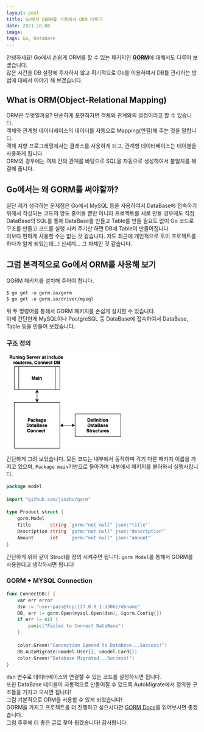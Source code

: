 ```yaml
---
layout: post
title: Go에서 GORM를 사용해서 ORM 다루기
date: 2021.10.08 
image: 
tags: Go, DataBase
---
```

안녕하세요! Go에서 손쉽게 ORM를 할 수 있는 패키지인 [**GORM**](https://gorm.io/)에 대해서도 다루어 보겠습니다.  
많은 시간을 DB 설정에 투자하지 않고 획기적으로 Go를 이용하여서 DB를 관리하는 방법에 대해서 이야기 해 보겠습니다.

## What is ORM(Object-Relational Mapping)
ORM은 무엇일까요? 단순하게 포현하자면 객체와 관계와의 설정이라고 할 수 있습니다.  
객체와 관계형 데이터베이스의 데이터를 자동으로 Mapping(연결)해 주는 것을 말합니다.  
객체 지향 프로그래밍에서는 클래스를 사용하게 되고, 관계형 데이터베이스는 테이블을 사용하게 됩니다.  
ORM의 경우에는 객체 간의 관계를 바탕으로 SQL을 자동으로 생성하여서 불일치를 해결해 줍니다.

## Go에서는 왜 GORM를 써야할까?
일단 제가 생각하는 문제점은 Go에서 MySQL 등을 사용하여서 DataBase에 접속하기 위해서 작성되는 코드의 양도 줄어들 뿐만 아니라 프로젝트를 새로 만들 경우에도 직접 DataBase의 SQL를 통해 DataBase를 만들고 Table를 만들 필요도 없이 Go 코드로 구조를 만들고 코드를 실행 시켜 주기만 하면 DB에 Table이 만들어집니다.  
이보다 편하게 사용할 수는 없는 것 같습니다. 저도 최근에 개인적으로 토이 프로젝트를 하다가 알게 되었는데...! 신세계... 그 자체인 것 같습니다.

## 그럼 본격적으로 Go에서 ORM를 사용해 보기
GORM 패키지를 설치해 주어야 합니다.
```shell
$ go get -u gorm.io/gorm
$ go get -u gorm.io/driver/mysql
```
위 두 명령어를 통해서 GORM 패키지를 손쉽게 설치할 수 있습니다.  
이제 간단한게 MySQL이나 PostgreSQL 등 DataBase에 접속하여서 DataBase, Table 등을 만들어 보겠습니다.  

### 구조 정의
![Diagram](/images/go-gorm/how.png)

간단하게 그려 보았습니다. 모든 코드는 내부에서 동작하며 각기 다른 패키지 이름을 가지고 있으며, `Package main`기반으로 돌아가며 내부에서 패키지를 불러와서 실행시킵니다.  

```go
package model

import "github.com/jinzhu/gorm"

type Product struct {
	gorm.Model
	Title       string `gorm:"not null" json:"title"`
	Description string `gorm:"not null" json:"description"`
	Amount      int    `gorm:"not null" json:"amount"`
}
```
간단하게 위와 같이 Struct를 정의 시켜주면 됩니다. `gorm Model`를 통해서 GORM를 사용한다고 생각하시면 됩니다!  

### GORM + MYSQL Connection
```go
func ConnectDB() {
	var err error
	dsn := "user:pass@tcp(127.0.0.1:3306)/dbname"
	DB, err := gorm.Open(mysql.Open(dsn), &gorm.Config{})
	if err != nil {
		panic("Failed to Connect DataBase")
	}

	color.Green("Connection Opened to Database...Success!")
	DB.AutoMigrate(&model.User{}, &model.Card{})
	color.Green("Database Migrated...Success!")
}
```
dsn 변수로 데이터베이스와 연결할 수 있는 코드를 설정하시면 됩니다.  
또한 DataBase 테이블이 자동적으로 만들어질 수 있도록 AutoMigrate에서 정의한 구조들을 가지고 오시면 됩니다!  
그럼 기본적으로 ORM을 사용할 수 있게 되었습니다!  
GORM을 가지고 프로젝트를 더 진행하고 싶으시다면 [GORM Docs](https://gorm.io/docs/index.html)를 읽어보시면 좋겠습니다.  
그럼 추후에 더 좋은 글로 찾아 뵙겠습니다! 감사합니다.